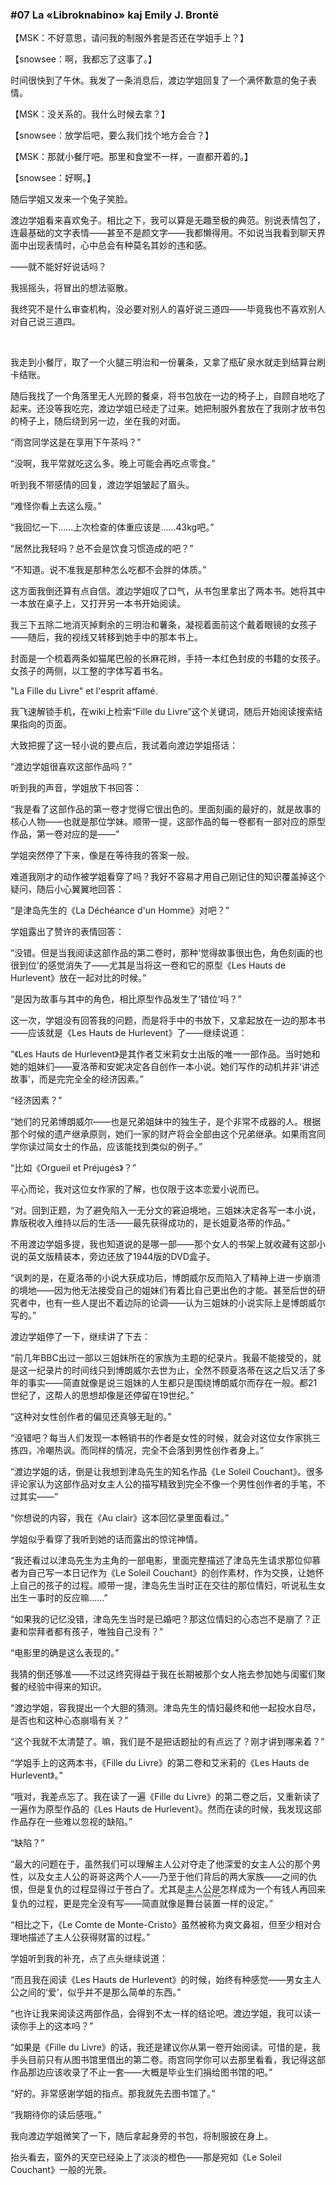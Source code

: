 ### #07 La «Libroknabino» kaj Emily J. Brontë

【MSK：不好意思，请问我的制服外套是否还在学姐手上？】

【snowsee：啊，我都忘了这事了。】

时间很快到了午休。我发了一条消息后，渡边学姐回复了一个满怀歉意的兔子表情。

【MSK：没关系的。我什么时候去拿？】

【snowsee：放学后吧，要么我们找个地方会合？】

【MSK：那就小餐厅吧。那里和食堂不一样，一直都开着的。】

【snowsee：好啊。】

随后学姐又发来一个兔子笑脸。

渡边学姐看来喜欢兔子。相比之下，我可以算是无趣至极的典范。别说表情包了，连最基础的文字表情——甚至不是颜文字——我都懒得用。不如说当我看到聊天界面中出现表情时，心中总会有种莫名其妙的违和感。

——就不能好好说话吗？

我摇摇头，将冒出的想法驱散。

我终究不是什么审查机构，没必要对别人的喜好说三道四——毕竟我也不喜欢别人对自己说三道四。

&emsp;

我走到小餐厅，取了一个火腿三明治和一份薯条，又拿了瓶矿泉水就走到结算台刷卡结账。

随后我找了一个角落里无人光顾的餐桌，将书包放在一边的椅子上，自顾自地吃了起来。还没等我吃完，渡边学姐已经走了过来。她把制服外套放在了我刚才放书包的椅子上，随后绕到另一边，坐在我的对面。

“雨宫同学这是在享用下午茶吗？”

“没啊，我平常就吃这么多。晚上可能会再吃点零食。”

听到我不带感情的回复，渡边学姐皱起了眉头。

“难怪你看上去这么瘦。”

“我回忆一下……上次检查的体重应该是……43kg吧。”

“居然比我轻吗？总不会是饮食习惯造成的吧？”

“不知道。说不准我是那种怎么吃都不会胖的体质。”

这方面我倒还算有点自信。渡边学姐叹了口气，从书包里拿出了两本书。她将其中一本放在桌子上，又打开另一本书开始阅读。

我三下五除二地消灭掉剩余的三明治和薯条，凝视着面前这个戴着眼镜的女孩子——随后，我的视线又转移到她手中的那本书上。

封面是一个梳着两条如猫尾巴般的长麻花辫，手持一本红色封皮的书籍的女孩子。女孩子的两侧，以工整的字体写着书名。

"La Fille du Livre" et l'esprit affamé.

我飞速解锁手机，在wiki上检索“Fille du Livre”这个关键词，随后开始阅读搜索结果指向的页面。

大致把握了这一轻小说的要点后，我试着向渡边学姐搭话：

“渡边学姐很喜欢这部作品吗？”

听到我的声音，学姐放下书回答：

“我是看了这部作品的第一卷才觉得它很出色的。里面刻画的最好的，就是故事的核心人物——也就是那位学妹。顺带一提，这部作品的每一卷都有一部对应的原型作品，第一卷对应的是——”

学姐突然停了下来，像是在等待我的答案一般。

难道我刚才的动作被学姐看穿了吗？我好不容易才用自己刚记住的知识覆盖掉这个疑问，随后小心翼翼地回答：

“是津岛先生的《La Déchéance d'un Homme》对吧？”

学姐露出了赞许的表情回答：

“没错。但是当我阅读这部作品的第二卷时，那种‘觉得故事很出色，角色刻画的也很到位’的感觉消失了——尤其是当将这一卷和它的原型《Les Hauts de Hurlevent》放在一起对比的时候。”

“是因为故事与其中的角色，相比原型作品发生了‘错位’吗？”

这一次，学姐没有回答我的问题，而是将手中的书放下，又拿起放在一边的那本书——应该就是《Les Hauts de Hurlevent》了——继续说道：

“《Les Hauts de Hurlevent》是其作者艾米莉女士出版的唯一一部作品。当时她和她的姐妹们——夏洛蒂和安妮决定各自创作一本小说。她们写作的动机并非‘讲述故事’，而是完完全全的经济因素。”

“经济因素？”

“她们的兄弟博朗威尔——也是兄弟姐妹中的独生子，是个非常不成器的人。根据那个时候的遗产继承原则，她们一家的财产将会全部由这个兄弟继承。如果雨宫同学你读过简女士的作品，应该能找到类似的例子。”

“比如《Orgueil et Préjugés》？”

平心而论，我对这位女作家的了解，也仅限于这本恋爱小说而已。

“对。回到正题，为了避免陷入一无分文的窘迫境地，三姐妹决定各写一本小说，靠版税收入维持以后的生活——最先获得成功的，是长姐夏洛蒂的作品。”

不用渡边学姐多提，我也知道说的是哪一部——那个女人的书架上就收藏有这部小说的英文版精装本，旁边还放了1944版的DVD盒子。

“讽刺的是，在夏洛蒂的小说大获成功后，博朗威尔反而陷入了精神上进一步崩溃的境地——因为他无法接受自己的姐妹们有着比自己更出色的才能。甚至后世的研究者中，也有一些人提出不着边际的论调——认为三姐妹的小说实际上是博朗威尔写的。”

渡边学姐停了一下，继续讲了下去：

“前几年BBC出过一部以三姐妹所在的家族为主题的纪录片。我最不能接受的，就是这一纪录片的时间线只到博朗威尔去世为止，全然不顾夏洛蒂在这之后又活了多年的事实——简直就像是说三姐妹的人生都只是围绕博朗威尔而存在一般。都21世纪了，这帮人的思想却像是还停留在19世纪。”

“这种对女性创作者的偏见还真够无耻的。”

“没错吧？每当人们发现一本畅销书的作者是女性的时候，就会对这位女作家挑三拣四，冷嘲热讽。而同样的情况，完全不会落到男性创作者身上。”

“渡边学姐的话，倒是让我想到津岛先生的知名作品《Le Soleil Couchant》。很多评论家认为这部作品对女主人公的描写精致到完全不像一个男性创作者的手笔，不过其实——”

“你想说的内容，我在《Au clair》这本回忆录里面看过。”

学姐似乎看穿了我听到她的话而露出的惊诧神情。

“我还看过以津岛先生为主角的一部电影，里面完整描述了津岛先生请求那位仰慕者为自己写一本日记作为《Le Soleil Couchant》的创作素材，作为交换，让她怀上自己的孩子的过程。顺带一提，津岛先生当时正在交往的那位情妇，听说私生女出生一事时的反应嘛……”

“如果我的记忆没错，津岛先生当时是已婚吧？那这位情妇的心态岂不是崩了？正妻和崇拜者都有孩子，唯独自己没有？”

“电影里的确是这么表现的。”

我猜的倒还够准——不过这终究得益于我在长期被那个女人拖去参加她与闺蜜们聚餐的经验中得来的知识。

“渡边学姐，容我提出一个大胆的猜测。津岛先生的情妇最终和他一起投水自尽，是否也和这种心态崩塌有关？”

“这个我就不太清楚了。嘛，我们是不是把话题扯的有点远了？刚才讲到哪来着？”

“学姐手上的这两本书，《Fille du Livre》的第二卷和艾米莉的《Les Hauts de Hurlevent》。”

“哦对，我差点忘了。我在读了一遍《Fille du Livre》的第二卷之后，又重新读了一遍作为原型作品的《Les Hauts de Hurlevent》。然而在读的时候，我发现这部作品存在一些难以忽视的缺陷。”

“缺陷？”

“最大的问题在于，虽然我们可以理解主人公对夺走了他深爱的女主人公的那个男性，以及女主人公的哥哥这两个人——乃至于他们背后的两大家族——之间的仇恨，但是复仇的过程显得过于苍白了。尤其是主人公是怎样成为一个有钱人再回来复仇的过程，更是完全没有写——简直就像是<ruby><rb>舞台装置</rb><rt>Deux ex Machina</rt></ruby>一样的设定。”

“相比之下，《Le Comte de Monte-Cristo》虽然被称为爽文鼻祖，但至少相对合理地描述了主人公获得财富的过程。”

学姐听到我的补充，点了点头继续说道：

“而且我在阅读《Les Hauts de Hurlevent》的时候，始终有种感觉——男女主人公之间的‘爱’，似乎并不是那么简单的东西。”

“也许让我来阅读这两部作品，会得到不太一样的结论吧。渡边学姐，我可以读一读你手上的这本吗？”

“如果是《Fille du Livre》的话，我还是建议你从第一卷开始阅读。可惜的是，我手头目前只有从图书馆里借出的第二卷。雨宫同学你可以去那里看看，我记得这部作品那边应该收录了不止一套——大概是毕业生们捐给图书馆的吧。”

“好的。非常感谢学姐的指点。那我就先去图书馆了。”

“我期待你的读后感哦。”

我向渡边学姐微笑了一下，随后拿起身旁的书包，将制服披在身上。

抬头看去，窗外的天空已经染上了淡淡的橙色——那是宛如《Le Soleil Couchant》一般的光景。
